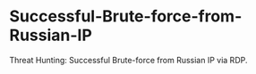 # Successful-Brute-force-from-Russian-IP
Threat Hunting: Successful Brute-force from Russian IP via RDP.

